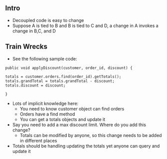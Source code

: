 ## Intro
* Decoupled code is easy to change
* Suppose A is tied to B and B is tied to C and D, a change in A invokes a change in B,C, and D
## Train Wrecks
* See the following sample code:
```
public void applyDiscount(customer, order_id, discount) {

totals = customer.orders.find(order_id).getTotals();
totals.grandTotal = totals.grandTotal - discount;
totals.discount = discount;

}
```

* Lots of implicit knowledge here:
	* You need to know customer object can find orders
	* Orders have a find method
	* You can get a totals objects and update it
* Say you need to add a max discount limit. Where do you add this change?
	* Totals can be modified by anyone, so this change needs to be added in different places
* Totals should be handling updating the totals yet anyone can query and update it